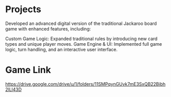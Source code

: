 # Projects
Developed an advanced digital version of the traditional Jackaroo board game with enhanced features, including:

Custom Game Logic: Expanded traditional rules by introducing new card types and unique player moves.
Game Engine & UI: Implemented full game logic, turn handling, and an interactive user interface.

# Game Link
https://drive.google.com/drive/u/1/folders/11SMPqynGUvk7mE3SxQB22Bibh2lLl43D
